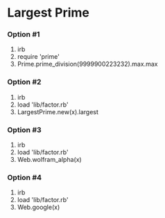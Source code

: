 # Largest Prime

### Option #1
1. irb
2. require 'prime'
3. Prime.prime_division(9999900223232).max.max

### Option #2
1. irb
2. load 'lib/factor.rb'
3. LargestPrime.new(x).largest

### Option #3
1. irb
2. load 'lib/factor.rb'
3. Web.wolfram_alpha(x)


### Option #4
1. irb
2. load 'lib/factor.rb'
3. Web.google(x)
